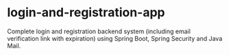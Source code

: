 # login-and-registration-app

Complete login and registration backend system (including email verification link with expiration) using Spring Boot, Spring Security and Java Mail.
